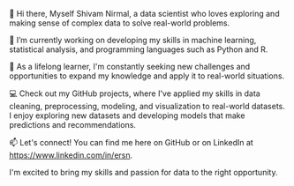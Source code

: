 👋 Hi there, Myself Shivam Nirmal, a data scientist who loves exploring and making sense of complex data to solve real-world problems.

🔭 I’m currently working on developing my skills in machine learning, statistical analysis, and programming languages such as Python and R.

🌱 As a lifelong learner, I'm constantly seeking new challenges and opportunities to expand my knowledge and apply it to real-world situations.

💻 Check out my GitHub projects, where I've applied my skills in data cleaning, preprocessing, modeling, and visualization to real-world datasets.
 I enjoy exploring new datasets and developing models that make predictions and recommendations.

📫 Let's connect! You can find me here on GitHub or on LinkedIn at https://www.linkedin.com/in/ersn. 

I'm excited to bring my skills and passion for data to the right opportunity. 
